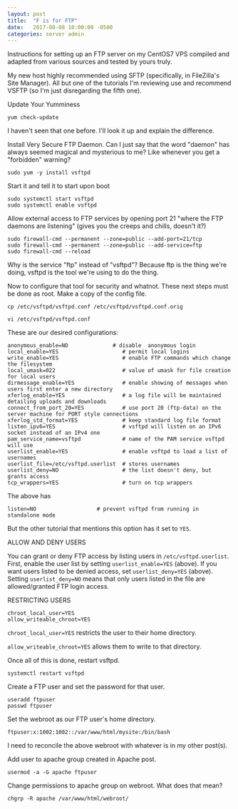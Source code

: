 ```yaml
---
layout: post
title:  "F is for FTP"
date:   2017-08-08 10:00:00 -0500
categories: server admin
---
```

Instructions for setting up an FTP server on my CentOS7 VPS compiled and adapted from various sources and tested by yours truly. 

My new host highly recommended using SFTP (specifically, in FileZilla's Site Manager). All but one of the tutorials I'm reviewing use and recommend VSFTP (so I'm just disregarding the fifth one).

Update Your Yumminess

`yum check-update`

I haven't seen that one before. I'll look it up and explain the difference.

Install Very Secure FTP Daemon. Can I just say that the word "daemon" has always seemed magical and mysterious to me? Like whenever you get a "forbidden" warning?

`sudo yum -y install vsftpd`

Start it and tell it to start upon boot

    sudo systemctl start vsftpd
    sudo systemctl enable vsftpd

Allow external access to FTP services by opening port 21 "where the FTP daemons are listening" (gives you the creeps and chills, doesn't it?)

    sudo firewall-cmd --permanent --zone=public --add-port=21/tcp
    sudo firewall-cmd --permanent --zone=public --add-service=ftp
    sudo firewall-cmd --reload

Why is the service "ftp" instead of "vsftpd"? Because ftp is the thing we're doing, vsftpd is the tool we're using to do the thing.

Now to configure that tool for security and whatnot. These next steps must be done as root. Make a copy of the config file.

`cp /etc/vsftpd/vsftpd.conf /etc/vsftpd/vsftpd.conf.orig`

`vi /etc/vsftpd/vsftpd.conf`

These are our desired configurations:

	anonymous_enable=NO        		 # disable  anonymous login
	local_enable=YES					# permit local logins
	write_enable=YES					# enable FTP commands which change the filesystem
	local_umask=022		        		# value of umask for file creation for local users
	dirmessage_enable=YES	    		# enable showing of messages when users first enter a new directory
	xferlog_enable=YES					# a log file will be maintained detailing uploads and downloads
	connect_from_port_20=YES    		# use port 20 (ftp-data) on the server machine for PORT style connections
	xferlog_std_format=YES      		# keep standard log file format
	listen_ipv6=YES		        		# vsftpd will listen on an IPv6 socket instead of an IPv4 one
	pam_service_name=vsftpd     		# name of the PAM service vsftpd will use
	userlist_enable=YES  	    		# enable vsftpd to load a list of usernames
	userlist_file=/etc/vsftpd.userlist  # stores usernames
	userlist_deny=NO					# the list doesn't deny, but grants access
	tcp_wrappers=YES  					# turn on tcp wrappers

The above has

	listen=NO   				# prevent vsftpd from running in standalone mode

But the other tutorial that mentions this option has it set to `YES`. 



ALLOW AND DENY USERS

You can grant or deny FTP access by listing users in `/etc/vsftpd.userlist`. First, enable the user list by setting `userlist_enable=YES` (above). If you want users listed to be denied access, set `userlist_deny=YES` (above). Setting `userlist_deny=NO` means that only users listed in the file are allowed/granted FTP login access. 

RESTRICTING USERS

	chroot_local_user=YES
	allow_writeable_chroot=YES

`chroot_local_user=YES` restricts the user to their home directory.

`allow_writeable_chroot=YES` allows them to write to that directory.

Once all of this is done, restart vsftpd.

`systemctl restart vsftpd`

Create a FTP user and set the password for that user.

	useradd ftpuser
	passwd ftpuser

Set the webroot as our FTP user's home directory.

`ftpuser:x:1002:1002::/var/www/html/mysite:/bin/bash`

I need to reconcile the above webroot with whatever is in my other post(s).

Add user to apache group created in Apache post.

`usermod -a -G apache ftpuser`

Change permissions to apache group on webroot. What does that mean?

`chgrp -R apache /var/www/html/webroot/`